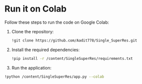 # Run it on Colab

Follow these steps to run the code on Google Colab:

1. Clone the repository:
   ```bash
   !git clone https://github.com/Aadit778/Single_SuperRes.git
2. Install the required dependencies:
   ```bash
   !pip install -r /content/SingleSuperRes/requirements.txt

3. Run the application:
```bash
!python /content/SingleSuperRes/app.py --colab
